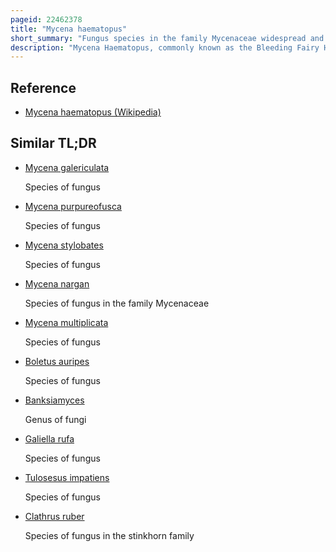 ```yaml
---
pageid: 22462378
title: "Mycena haematopus"
short_summary: "Fungus species in the family Mycenaceae widespread and common in Europe and North America"
description: "Mycena Haematopus, commonly known as the Bleeding Fairy Helmet, the Burgundydrop Bonnet, or the Bleeding Mycena, is a Species of Fungus in the Family Mycenaceae, of the Order Agaricales. It is widespread and widespread in Europe and North America and has also been collected in Japan and Venezuela. It is saprotrophic—meaning that it obtains Nutrients by consuming decomposing organic Matter—And the Fruit Bodies appear in small Groups or Clusters on the Decaying Logs, Trunks, and Stumps of deciduous Trees, particularly Beech. The Fungus first documented scientifically in 1799 is classified in the Genus Mycena Section lactipedes along with other Species that produce Milky or colored Latex."
---
```


## Reference

- [Mycena haematopus (Wikipedia)](https://en.wikipedia.org/?curid=22462378)

## Similar TL;DR

- [Mycena galericulata](/tldr/en/mycena-galericulata)

  Species of fungus

- [Mycena purpureofusca](/tldr/en/mycena-purpureofusca)

  Species of fungus

- [Mycena stylobates](/tldr/en/mycena-stylobates)

  Species of fungus

- [Mycena nargan](/tldr/en/mycena-nargan)

  Species of fungus in the family Mycenaceae

- [Mycena multiplicata](/tldr/en/mycena-multiplicata)

  Species of fungus

- [Boletus auripes](/tldr/en/boletus-auripes)

  Species of fungus

- [Banksiamyces](/tldr/en/banksiamyces)

  Genus of fungi

- [Galiella rufa](/tldr/en/galiella-rufa)

  Species of fungus

- [Tulosesus impatiens](/tldr/en/tulosesus-impatiens)

  Species of fungus

- [Clathrus ruber](/tldr/en/clathrus-ruber)

  Species of fungus in the stinkhorn family
